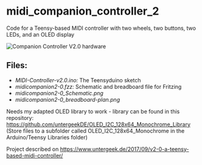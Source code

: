 # midi_companion_controller_2
Code for a Teensy-based MIDI controller with two wheels, two buttons, two LEDs, and an OLED display

![Companion Controller V2.0 hardware](https://www.untergeek.de/wp-content/uploads/2017/08/20170823_071628-560x315.jpg)

## Files:
- *MIDI-Controller-v2.0.ino:* The Teensyduino sketch
- *midicompanion2-0.fzz:* Schematic and breadboard file for Fritzing
- *midicompanion2-0_Schematic.png*
- *midicompanion2-0_breadboard-plan.png*

Needs my adapted OLED library to work - library can be found in this repository: 
https://github.com/untergeekDE/OLED_I2C_128x64_Monochrome_Library
(Store files to a subfolder called OLED_I2C_128x64_Monochrome in the Arduino/Teensy Libraries folder)

Project described on https://www.untergeek.de/2017/09/v2-0-a-teensy-based-midi-controller/

